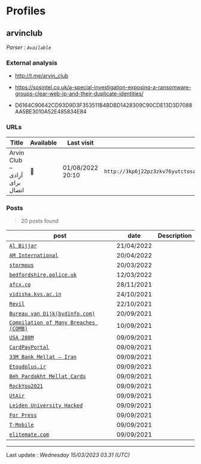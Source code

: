 # Profiles

## **arvinclub**


_Parser : `Available`_

### External analysis
- http://t.me/arvin_club

- https://sosintel.co.uk/a-special-investigation-exposing-a-ransomware-groups-clear-web-ip-and-their-duplicate-identities/

- D6164C90642CD93D9D3F353511B4BDBD1428309C90CDE13D3D7088AA5BE3010A52E485834E84

### URLs
| Title | Available | Last visit | fqdn | Screenshot 
|---|---|---|---|---|
| Arvin Club – آزادی برای اتصال | 🔴 | 01/08/2022 20:10 | `http://3kp6j22pz3zkv76yutctosa6djpj4yib2icvdqxucdaxxedumhqicpad.onion` | ❌ | 

### Posts

> 20 posts found

| post | date | Description
|---|---|---|
| [`Al Bijjar`](https://google.com/search?q=Al+Bijjar) | 21/04/2022 |   |
| [`AM International`](https://google.com/search?q=AM+International) | 20/04/2022 |   |
| [`stormous`](https://google.com/search?q=stormous) | 20/03/2022 |   |
| [`bedfordshire.police.uk`](https://google.com/search?q=bedfordshire.police.uk) | 12/03/2022 |   |
| [`afcx.co`](https://google.com/search?q=afcx.co) | 28/11/2021 |   |
| [`vidisha.kvs.ac.in`](https://google.com/search?q=vidisha.kvs.ac.in) | 24/10/2021 |   |
| [`Revil`](https://google.com/search?q=Revil) | 22/10/2021 |   |
| [`Bureau van Dijk(bvdinfo.com)`](https://google.com/search?q=Bureau+van+Dijk%28bvdinfo.com%29) | 20/09/2021 |   |
| [`Compilation of Many Breaches (COMB)`](https://google.com/search?q=Compilation+of+Many+Breaches+%28COMB%29) | 10/09/2021 |   |
| [`USA 280M`](https://google.com/search?q=USA+280M) | 09/09/2021 |   |
| [`CardPayPortal`](https://google.com/search?q=CardPayPortal) | 09/09/2021 |   |
| [`33M Bank Mellat – Iran`](https://google.com/search?q=33M+Bank+Mellat+%E2%80%93+Iran) | 09/09/2021 |   |
| [`Etoudplus.ir`](https://google.com/search?q=Etoudplus.ir) | 09/09/2021 |   |
| [`Beh Pardakht Mellat Cards`](https://google.com/search?q=Beh+Pardakht+Mellat+Cards) | 09/09/2021 |   |
| [`RockYou2021`](https://google.com/search?q=RockYou2021) | 09/09/2021 |   |
| [`UtAir`](https://google.com/search?q=UtAir) | 09/09/2021 |   |
| [`Leiden University Hacked`](https://google.com/search?q=Leiden+University+Hacked) | 09/09/2021 |   |
| [`For Press`](https://google.com/search?q=For+Press) | 09/09/2021 |   |
| [`T-Mobile`](https://google.com/search?q=T-Mobile) | 09/09/2021 |   |
| [`elitemate.com`](https://google.com/search?q=elitemate.com) | 09/09/2021 |   |

 --- 


Last update : _Wednesday 15/03/2023 03.31 (UTC)_
